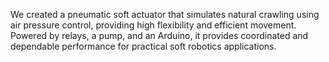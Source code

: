 We created a pneumatic soft actuator that simulates natural crawling using air pressure control, providing high flexibility and efficient movement. Powered by relays, a pump, and an Arduino, it provides coordinated and dependable performance for practical soft robotics applications.

